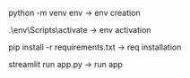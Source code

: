 python -m venv env -> env creation

.\env\Scripts\activate -> env activation

pip install -r requirements.txt -> req installation

streamlit run app.py -> run app